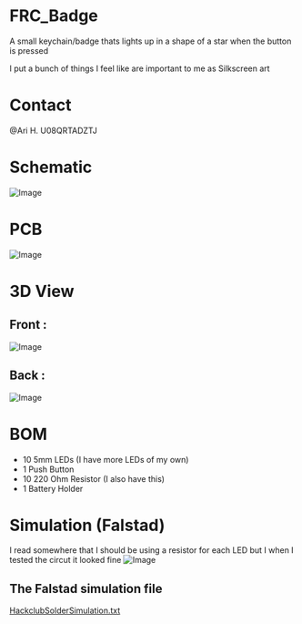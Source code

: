# FRC_Badge
A small keychain/badge thats lights up in a shape of a star when the button is pressed

I put a bunch of things I feel like are important to me as Silkscreen art

# Contact
@Ari H. U08QRTADZTJ

# Schematic
![Image](https://github.com/user-attachments/assets/a7091ef1-7093-46d5-9c8e-2e7889d90816)

# PCB
![Image](https://github.com/user-attachments/assets/f41d7471-06cb-446e-a71a-1d6288030f6b)

# 3D View
## Front :
![Image](https://github.com/user-attachments/assets/07e72c1c-3099-40c5-a441-c57f7d1699c9)

## Back :
![Image](https://github.com/user-attachments/assets/56b4ff72-0e2a-4f31-b38b-32284787f849)

# BOM
- 10 5mm LEDs (I have more LEDs of my own)
- 1 Push Button
- 10 220 Ohm Resistor (I also have this)
- 1 Battery Holder

# Simulation (Falstad)
I read somewhere that I should be using a resistor for each LED but I when I tested the circut it looked fine
![Image](https://github.com/user-attachments/assets/bb486558-ec9b-43a3-9d8b-943171481b51)
## The Falstad simulation file
[HackclubSolderSimulation.txt](https://github.com/user-attachments/files/20475513/HackclubSolderSimulation.txt)
